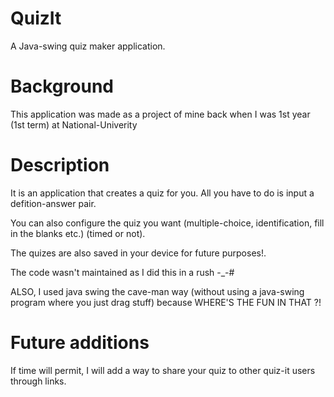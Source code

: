 # QuizIt
A Java-swing quiz maker application. 

# Background

 This application was made as a project of mine back when I was 1st year (1st term) at National-Univerity
 
# Description

 It is an application that creates a quiz for you. All you have to do is input a defition-answer pair. 
 
 You can also configure the quiz you want (multiple-choice, identification, fill in the blanks etc.) (timed or not). 
 
 The quizes are also saved in your device for future purposes!. 
 
 The code wasn't maintained as I did this in a rush -_-#
 
 ALSO, I used java swing the cave-man way (without using a java-swing program where you just drag stuff)
 because WHERE'S THE FUN IN THAT ?!

# Future additions

 If time will permit, I will add a way to share your quiz to other quiz-it users through links. 

